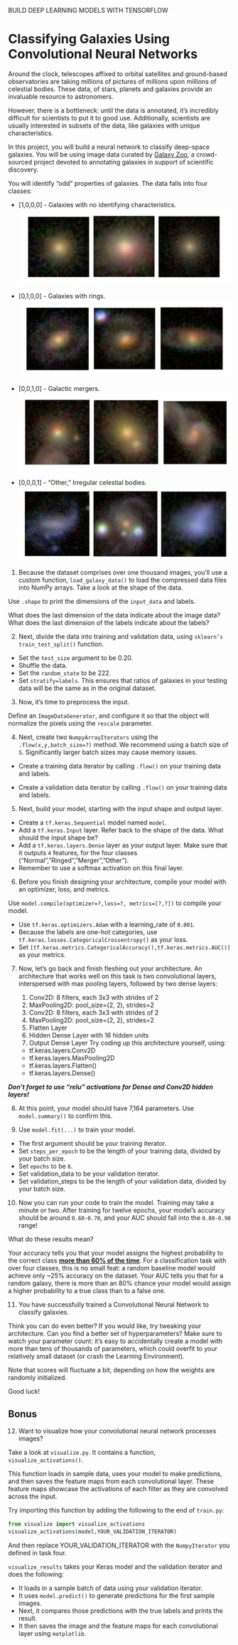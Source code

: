 BUILD DEEP LEARNING MODELS WITH TENSORFLOW
# Classifying Galaxies Using Convolutional Neural Networks
Around the clock, telescopes affixed to orbital satellites and ground-based observatories are taking millions of pictures of millions upon millions of celestial bodies. These data, of stars, planets and galaxies provide an invaluable resource to astronomers.

However, there is a bottleneck: until the data is annotated, it’s incredibly difficult for scientists to put it to good use. Additionally, scientists are usually interested in subsets of the data, like galaxies with unique characteristics.

In this project, you will build a neural network to classify deep-space galaxies. You will be using image data curated by [Galaxy Zoo](https://www.zooniverse.org/projects/zookeeper/galaxy-zoo/), a crowd-sourced project devoted to annotating galaxies in support of scientific discovery.

You will identify “odd” properties of galaxies. The data falls into four classes:

* [1,0,0,0] - Galaxies with no identifying characteristics.
![no identifiers](img/regular_galaxies.png)

* [0,1,0,0] - Galaxies with rings.
![Galaxies with rings](img/ringed_galaxies.png)

* [0,0,1,0] - Galactic mergers.
![Galactic Mergers](img/merger_galaxies.png)

* [0,0,0,1] - “Other,” Irregular celestial bodies.
![Irregular bodies](img/other_galaxies.png)

1. Because the dataset comprises over one thousand images, you’ll use a custom function, `load_galaxy_data()` to load the compressed data files into NumPy arrays. Take a look at the shape of the data.

Use `.shape` to print the dimensions of the `input_data` and labels.

What does the last dimension of the data indicate about the image data? What does the last dimension of the labels indicate about the labels?


2. Next, divide the data into training and validation data, using `sklearn’s` `train_test_split()` function.

* Set the `test_size` argument to be 0.20.
* Shuffle the data.
* Set the `random_state` to be 222.
* Set `stratify=labels`. This ensures that ratios of galaxies in your testing data will be the same as in the original dataset.

3. Now, it’s time to preprocess the input.

Define an `ImageDataGenerator`, and configure it so that the object will normalize the pixels using the `rescale` parameter.


4. Next, create two `NumpyArrayIterators` using the `.flow(x,y,batch_size=?)` method. We recommend using a batch size of `5`. Significantly larger batch sizes may cause memory issues.

* Create a training data iterator by calling `.flow()` on your training data and labels.

* Create a validation data iterator by calling `.flow()` on your training data and labels.


5. Next, build your model, starting with the input shape and output layer.

* Create a `tf.keras.Sequential` model named `model`.
* Add a `tf.keras.Input` layer. Refer back to the shape of the data. What should the input shape be?
* Add a `tf.keras.layers.Dense` layer as your output layer. Make sure that it outputs `4` features, for the four classes (“Normal”,”Ringed”,”Merger”,”Other”).
* Remember to use a softmax activation on this final layer.

6. Before you finish designing your architecture, compile your model with an optimizer, loss, and metrics.

Use `model.compile(optimizer=?,loss=?, metrics=[?,?])` to compile your model.

* Use `tf.keras.optimizers.Adam` with a learning_rate of `0.001`.
* Because the labels are one-hot categories, use `tf.keras.losses.CategoricalCrossentropy()` as your loss.
* Set `[tf.keras.metrics.CategoricalAccuracy(),tf.keras.metrics.AUC()]` as your metrics.

7. Now, let’s go back and finish fleshing out your architecture. An architecture that works well on this task is two convolutional layers, interspersed with max pooling layers, followed by two dense layers:

    1. Conv2D: 8 filters, each 3x3 with strides of 2
    2. MaxPooling2D: pool_size=(2, 2), strides=2
    3. Conv2D: 8 filters, each 3x3 with strides of 2
    4. MaxPooling2D: pool_size=(2, 2), strides=2
    5. Flatten Layer
    6. Hidden Dense Layer with 16 hidden units
    7. Output Dense Layer
Try coding up this architecture yourself, using:
   * tf.keras.layers.Conv2D
   * tf.keras.layers.MaxPooling2D
   * tf.keras.layers.Flatten()
   * tf.keras.layers.Dense()

***Don’t forget to use “relu” activations for Dense and Conv2D hidden layers!***


8. At this point, your model should have 7,164 parameters. Use `model.summary()` to confirm this.


9. Use `model.fit(...)` to train your model.

* The first argument should be your training iterator.
* Set `steps_per_epoch` to be the length of your training data, divided by your batch size.
* Set `epochs` to be `8`.
* Set validation_data to be your validation iterator.
* Set validation_steps to be the length of your validation data, divided by your batch size.

10. Now you can run your code to train the model. Training may take a minute or two. After training for twelve epochs, your model’s accuracy should be around `0.60-0.70`, and your AUC should fall into the `0.80-0.90` range!

What do these results mean?

Your accuracy tells you that your model assigns the highest probability to the correct class **<u>more than 60% of the time</u>**. For a classification task with over four classes, this is no small feat: a random baseline model would achieve only ~25% accuracy on the dataset. Your AUC tells you that for a random galaxy, there is more than an 80% chance your model would assign a higher probability to a true class than to a false one.

11. You have successfully trained a Convolutional Neural Network to classify galaxies.

Think you can do even better? If you would like, try tweaking your architecture. Can you find a better set of hyperparameters? Make sure to watch your parameter count: it’s easy to accidentally create a model with more than tens of thousands of parameters, which could overfit to your relatively small dataset (or crash the Learning Environment).

Note that scores will fluctuate a bit, depending on how the weights are randomly initialized.

Good luck!


## Bonus
12. Want to visualize how your convolutional neural network processes images?

Take a look at `visualize.py`. It contains a function, `visualize_activations()`.

This function loads in sample data, uses your model to make predictions, and then saves the feature maps from each convolutional layer. These feature maps showcase the activations of each filter as they are convolved across the input.

Try importing this function by adding the following to the end of `train.py`:

```python
from visualize import visualize_activations
visualize_activations(model,YOUR_VALIDATION_ITERATOR)
```
And then replace YOUR_VALIDATION_ITERATOR with the `NumpyIterator` you defined in task four.

`visualize_results` takes your Keras model and the validation iterator and does the following:

* It loads in a sample batch of data using your validation iterator.
* It uses `model.predict()` to generate predictions for the first sample images.
* Next, it compares those predictions with the true labels and prints the result.
* It then saves the image and the feature maps for each convolutional layer using `matplotlib`.